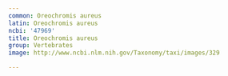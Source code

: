 ```yaml
---
common: Oreochromis aureus
latin: Oreochromis aureus
ncbi: '47969'
title: Oreochromis aureus
group: Vertebrates
image: http://www.ncbi.nlm.nih.gov/Taxonomy/taxi/images/329

---
```

